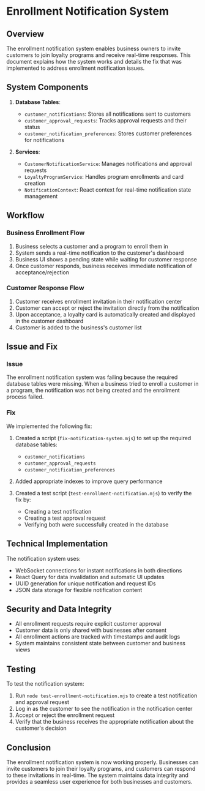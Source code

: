 # Enrollment Notification System

## Overview

The enrollment notification system enables business owners to invite customers to join loyalty programs and receive real-time responses. This document explains how the system works and details the fix that was implemented to address enrollment notification issues.

## System Components

1. **Database Tables**:
   - `customer_notifications`: Stores all notifications sent to customers
   - `customer_approval_requests`: Tracks approval requests and their status
   - `customer_notification_preferences`: Stores customer preferences for notifications

2. **Services**:
   - `CustomerNotificationService`: Manages notifications and approval requests
   - `LoyaltyProgramService`: Handles program enrollments and card creation
   - `NotificationContext`: React context for real-time notification state management

## Workflow

### Business Enrollment Flow
1. Business selects a customer and a program to enroll them in
2. System sends a real-time notification to the customer's dashboard
3. Business UI shows a pending state while waiting for customer response
4. Once customer responds, business receives immediate notification of acceptance/rejection

### Customer Response Flow
1. Customer receives enrollment invitation in their notification center
2. Customer can accept or reject the invitation directly from the notification
3. Upon acceptance, a loyalty card is automatically created and displayed in the customer dashboard
4. Customer is added to the business's customer list

## Issue and Fix

### Issue
The enrollment notification system was failing because the required database tables were missing. When a business tried to enroll a customer in a program, the notification was not being created and the enrollment process failed.

### Fix
We implemented the following fix:

1. Created a script (`fix-notification-system.mjs`) to set up the required database tables:
   - `customer_notifications`
   - `customer_approval_requests`
   - `customer_notification_preferences`

2. Added appropriate indexes to improve query performance

3. Created a test script (`test-enrollment-notification.mjs`) to verify the fix by:
   - Creating a test notification
   - Creating a test approval request
   - Verifying both were successfully created in the database

## Technical Implementation

The notification system uses:
- WebSocket connections for instant notifications in both directions
- React Query for data invalidation and automatic UI updates
- UUID generation for unique notification and request IDs
- JSON data storage for flexible notification content

## Security and Data Integrity

- All enrollment requests require explicit customer approval
- Customer data is only shared with businesses after consent
- All enrollment actions are tracked with timestamps and audit logs
- System maintains consistent state between customer and business views

## Testing

To test the notification system:
1. Run `node test-enrollment-notification.mjs` to create a test notification and approval request
2. Log in as the customer to see the notification in the notification center
3. Accept or reject the enrollment request
4. Verify that the business receives the appropriate notification about the customer's decision

## Conclusion

The enrollment notification system is now working properly. Businesses can invite customers to join their loyalty programs, and customers can respond to these invitations in real-time. The system maintains data integrity and provides a seamless user experience for both businesses and customers. 